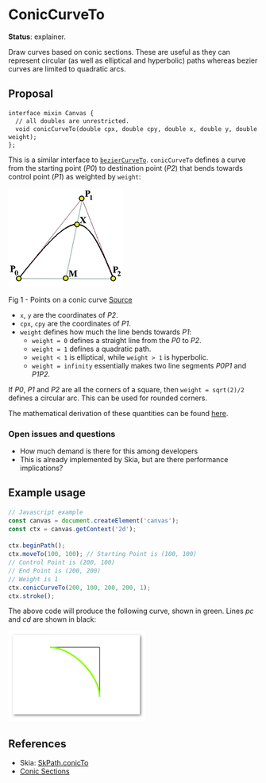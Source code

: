 ConicCurveTo
=========
**Status**: explainer.

Draw curves based on conic sections. These are useful as they can represent
circular (as well as elliptical and hyperbolic) paths whereas bezier 
curves are limited to quadratic arcs.

Proposal
--------

```webidl
interface mixin Canvas {
  // all doubles are unrestricted.
  void conicCurveTo(double cpx, double cpy, double x, double y, double weight);
};
```
This is a similar interface to [`bezierCurveTo`](https://developer.mozilla.org/en-US/docs/Web/API/CanvasRenderingContext2D/bezierCurveTo). `conicCurveTo` defines a curve from the starting point (_P0_) to
destination point (_P2_) that bends towards control point (_P1_) as weighted by
`weight`:

![Conic curve example](../images/BR-FIG-mid-point.jpg)

Fig 1 - Points on a conic curve [Source](http://www.cs.mtu.edu/~shene/COURSES/cs3621/NOTES/spline/NURBS/RB-conics.html)

 - `x`, `y` are the coordinates of _P2_.
 - `cpx`, `cpy` are the coordinates of _P1_.
 - `weight` defines how much the line bends towards _P1_:
   - `weight = 0` defines a straight line from the _P0_ to _P2_.
   - `weight = 1` defines a quadratic path.
   - `weight < 1` is elliptical, while `weight > 1` is hyperbolic.
   - `weight = infinity` essentially makes two line segments _P0P1_ and _P1P2_.
   
If _P0_, _P1_ and _P2_ are all the corners of a square, then `weight = sqrt(2)/2` defines a circular arc. This can be used for rounded corners.

The mathematical derivation of these quantities can be found [here](http://www.cs.mtu.edu/~shene/COURSES/cs3621/NOTES/spline/NURBS/RB-conics.html).

### Open issues and questions

- How much demand is there for this among developers
- This is already implemented by Skia, but are there performance implications?

Example usage
-------------

```js
// Javascript example
const canvas = document.createElement('canvas');
const ctx = canvas.getContext('2d');

ctx.beginPath();
ctx.moveTo(100, 100); // Starting Point is (100, 100)
// Control Point is (200, 100)
// End Point is (200, 200)
// Weight is 1
ctx.conicCurveTo(200, 100, 200, 200, 1);
ctx.stroke();

```

The above code will produce the following curve, shown in green.
Lines _pc_ and _cd_ are shown in black:

![](../images/conicCurveTo.png)

References
----------

 - Skia: [SkPath.conicTo](https://skia.org/user/api/SkPath_Reference#SkPath_conicTo)
 - [Conic Sections](https://en.wikipedia.org/wiki/Conic_section)
